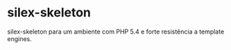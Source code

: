 # silex-skeleton

silex-skeleton para um ambiente com PHP 5.4 e forte resistência a template engines.
